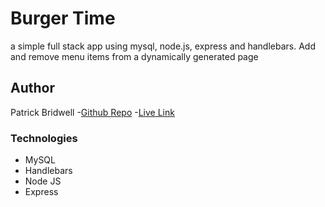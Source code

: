 # Burger Time
a simple full stack app using mysql, node.js, express and handlebars. Add and remove menu items from a dynamically generated page

## Author 
Patrick Bridwell 
-[Github Repo](https://github.com/PBridwell/burger)
-[Live Link](https://patricioburger.herokuapp.com/)


### Technologies 
- MySQL
- Handlebars 
- Node JS
- Express